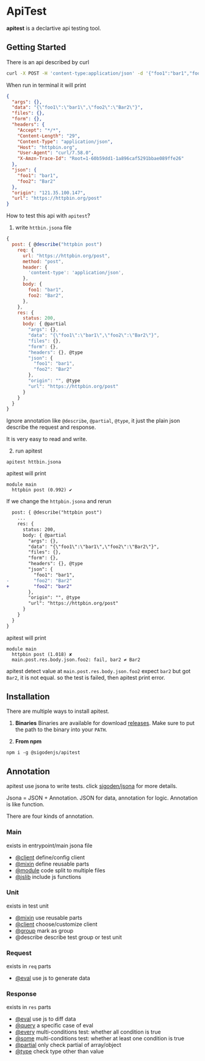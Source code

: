 # ApiTest

**apitest** is a declartive api testing tool.

## Getting Started

There is an api described by curl
```sh
curl -X POST -H 'content-type:application/json' -d '{"foo1":"bar1","foo2":"Bar2"}' https://httpbin.org/post 
```
When run in terminal it will print
```json
{
  "args": {}, 
  "data": "{\"foo1\":\"bar1\",\"foo2\":\"Bar2\"}", 
  "files": {}, 
  "form": {}, 
  "headers": {
    "Accept": "*/*", 
    "Content-Length": "29", 
    "Content-Type": "application/json", 
    "Host": "httpbin.org", 
    "User-Agent": "curl/7.58.0", 
    "X-Amzn-Trace-Id": "Root=1-60b59dd1-1a896caf5291bbae089ffe26"
  }, 
  "json": {
    "foo1": "bar1", 
    "foo2": "Bar2"
  }, 
  "origin": "121.35.100.147", 
  "url": "https://httpbin.org/post"
}
```

How to test this api with `apitest`?

1. write `httbin.jsona` file
```js
{
  post: { @describe("httpbin post")
    req: {
      url: "https://httpbin.org/post",
      method: "post",
      header: {
        'content-type': 'application/json',
      },
      body: {
        foo1: "bar1",
        foo2: "Bar2",
      },
    },
    res: {
      status: 200,
      body: { @partial
        "args": {},
        "data": "{\"foo1\":\"bar1\",\"foo2\":\"Bar2\"}",
        "files": {},
        "form": {},
        "headers": {}, @type
        "json": {
          "foo1": "bar1",
          "foo2": "Bar2"
        },
        "origin": "", @type
        "url": "https://httpbin.org/post"
      }
    }
  }
}
```

Ignore annotation like `@describe`, `@partial`, `@type`, it just the plain json describe the request and response.

It is very easy to read and write.

2. run apitest

```
apitest httbin.jsona
```

apitest will print
```
module main
  httpbin post (0.992) ✔
```

If we change the `httpbin.jsona` and rerun
```diff
  post: { @describe("httpbin post")
    ...
    res: {
      status: 200,
      body: { @partial
        "args": {},
        "data": "{\"foo1\":\"bar1\",\"foo2\":\"Bar2\"}",
        "files": {},
        "form": {},
        "headers": {}, @type
        "json": {
          "foo1": "bar1",
-         "foo2": "Bar2"
+         "foo2": "bar2"
        },
        "origin": "", @type
        "url": "https://httpbin.org/post"
      }
    }
  }
}
```

apitest will print

```
module main
  httpbin post (1.018) ✘
  main.post.res.body.json.foo2: fail, bar2 ≠ Bar2

```
apitest detect value at `main.post.res.body.json.foo2` expect `bar2` but got `Bar2`, it is not equal. 
so the test is failed, then apitest print error.

## Installation

There are multiple ways to install apitest.

1.  **Binaries**
   Binaries are available for download [releases](https://github.com/sigoden/apitest/releases). Make sure to put the
   path to the binary into your `PATH`.

2. **From npm**
  ```
  npm i -g @sigodenjs/apitest
  ```

## Annotation

apitest use jsona to write tests. click [sigoden/jsona](https://github.com/sigoden/jsona) for more details.

Jsona = JSON + Annotation. JSON for data, annotation for logic. Annotation is like function.

There are four kinds of annotation.

### Main

exists in entrypoint/main jsona file

- [@client](./docs/client.md) define/config client
- [@mixin](./docs/mixin.md) define reusable parts
- [@module](./docs/module.md) code split to multiple files
- [@jslib](./docs/jslib.md) include js functions

### Unit

exists in test unit

- [@mixin](./docs/mixin.md) use reusable parts
- [@client](./docs/client.md) choose/customize client
- [@group](./docs/group.md) mark as group
- @describe describe test group or test unit

### Request

exists in `req` parts

- [@eval](./docs/eval.md) use js to generate data

### Response

exists in `res` parts

- [@eval](./docs/eval.md) use js to diff data
- [@query](./docs/eval.md) a specific case of eval
- [@every](./docs/every.md) multi-conditions test: whether all condition is true
- [@some](./docs/some.md) multi-conditions test: whether at least one condition is true
- [@partial](./docs/partial.md) only check partial of array/object
- [@type](./docs/type.md) check type other than value

